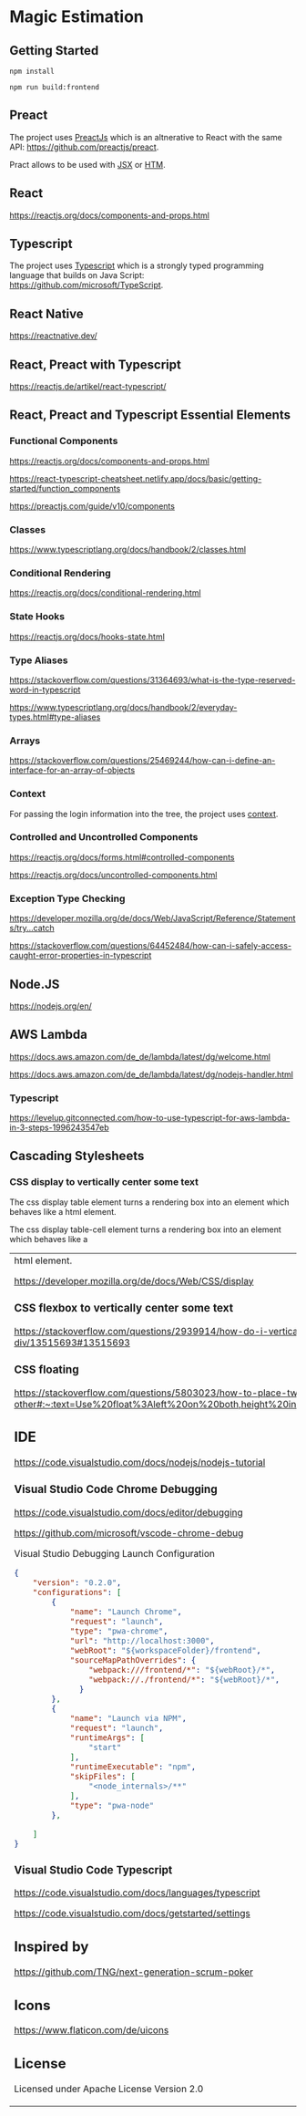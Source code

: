 # Magic Estimation

## Getting Started

`npm install`

`npm run build:frontend`

## Preact

The project uses [PreactJs](https://preactjs.com/) which is an altnerative to React with the same API: https://github.com/preactjs/preact.

Pract allows to be used with [JSX](https://facebook.github.io/jsx/) or [HTM](https://github.com/developit/htm).

## React

https://reactjs.org/docs/components-and-props.html

## Typescript

The project uses [Typescript](https://www.typescriptlang.org/) which is a strongly typed programming language that builds on Java Script: https://github.com/microsoft/TypeScript.

## React Native

https://reactnative.dev/

## React, Preact with Typescript

https://reactjs.de/artikel/react-typescript/

## React, Preact and Typescript Essential Elements 

### Functional Components

https://reactjs.org/docs/components-and-props.html

https://react-typescript-cheatsheet.netlify.app/docs/basic/getting-started/function_components

https://preactjs.com/guide/v10/components

### Classes

https://www.typescriptlang.org/docs/handbook/2/classes.html

### Conditional Rendering

https://reactjs.org/docs/conditional-rendering.html

### State Hooks

https://reactjs.org/docs/hooks-state.html

### Type Aliases

https://stackoverflow.com/questions/31364693/what-is-the-type-reserved-word-in-typescript

https://www.typescriptlang.org/docs/handbook/2/everyday-types.html#type-aliases

### Arrays

https://stackoverflow.com/questions/25469244/how-can-i-define-an-interface-for-an-array-of-objects

### Context

For passing the login information into the tree, the project uses [context](https://preactjs.com/guide/v10/context).

### Controlled and Uncontrolled Components

https://reactjs.org/docs/forms.html#controlled-components

https://reactjs.org/docs/uncontrolled-components.html

### Exception Type Checking

https://developer.mozilla.org/de/docs/Web/JavaScript/Reference/Statements/try...catch

https://stackoverflow.com/questions/64452484/how-can-i-safely-access-caught-error-properties-in-typescript

## Node.JS

https://nodejs.org/en/

## AWS Lambda

https://docs.aws.amazon.com/de_de/lambda/latest/dg/welcome.html

https://docs.aws.amazon.com/de_de/lambda/latest/dg/nodejs-handler.html

### Typescript

https://levelup.gitconnected.com/how-to-use-typescript-for-aws-lambda-in-3-steps-1996243547eb

## Cascading Stylesheets

### CSS display to vertically center some text

The css display table element turns a rendering box into an element which behaves like a <table> html element.

The css display table-cell element turns a rendering box into an element which behaves like a <td> html element.

https://developer.mozilla.org/de/docs/Web/CSS/display

### CSS flexbox to vertically center some text

https://stackoverflow.com/questions/2939914/how-do-i-vertically-align-text-in-a-div/13515693#13515693

### CSS floating

https://stackoverflow.com/questions/5803023/how-to-place-two-divs-next-to-each-other#:~:text=Use%20float%3Aleft%20on%20both,height%20instead%20of%20expanding%20it.

## IDE

https://code.visualstudio.com/docs/nodejs/nodejs-tutorial

### Visual Studio Code Chrome Debugging

https://code.visualstudio.com/docs/editor/debugging

https://github.com/microsoft/vscode-chrome-debug

Visual Studio Debugging Launch Configuration

```json
{
    "version": "0.2.0",
    "configurations": [
        {
            "name": "Launch Chrome",
            "request": "launch",
            "type": "pwa-chrome",
            "url": "http://localhost:3000",
            "webRoot": "${workspaceFolder}/frontend",
            "sourceMapPathOverrides": {
                "webpack:///frontend/*": "${webRoot}/*",
                "webpack://./frontend/*": "${webRoot}/*",
              }
        },
        {
            "name": "Launch via NPM",
            "request": "launch",
            "runtimeArgs": [
                "start"
            ],
            "runtimeExecutable": "npm",
            "skipFiles": [
                "<node_internals>/**"
            ],
            "type": "pwa-node"
        },

    ]
}
```

### Visual Studio Code Typescript

https://code.visualstudio.com/docs/languages/typescript

https://code.visualstudio.com/docs/getstarted/settings

## Inspired by

https://github.com/TNG/next-generation-scrum-poker

## Icons

https://www.flaticon.com/de/uicons

## License

Licensed under Apache License Version 2.0